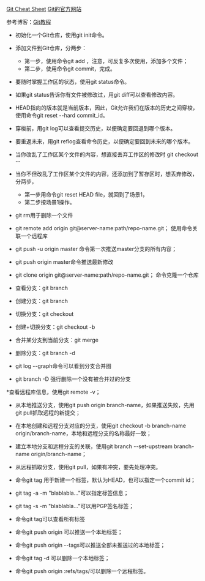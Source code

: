 [Git Cheat Sheet](https://github.com/stooges/development-standard/tree/dev/git-cheatsheet.pdf)
[Git的官方网站](http://git-scm.com/)

参考博客：[Git教程](http://www.liaoxuefeng.com/wiki/0013739516305929606dd18361248578c67b8067c8c017b000)


* 初始化一个Git仓库，使用git init命令。

* 添加文件到Git仓库，分两步：
	* 第一步，使用命令git add <file>，注意，可反复多次使用，添加多个文件；
	* 第二步，使用命令git commit，完成。

* 要随时掌握工作区的状态，使用git status命令。

* 如果git status告诉你有文件被修改过，用git diff可以查看修改内容。

* HEAD指向的版本就是当前版本，因此，Git允许我们在版本的历史之间穿梭，使用命令git reset --hard commit_id。

* 穿梭前，用git log可以查看提交历史，以便确定要回退到哪个版本。

* 要重返未来，用git reflog查看命令历史，以便确定要回到未来的哪个版本。

* 当你改乱了工作区某个文件的内容，想直接丢弃工作区的修改时  git checkout -- <file>

* 当你不但改乱了工作区某个文件的内容，还添加到了暂存区时，想丢弃修改，分两步，
	* 第一步用命令git reset HEAD file，就回到了场景1，
	* 第二步按场景1操作。

* git rm用于删除一个文件

* git remote add origin git@server-name:path/repo-name.git； 使用命令关联一个远程库

* git push -u origin master 命令第一次推送master分支的所有内容；

* git push origin master命令推送最新修改

* git clone origin git@server-name:path/repo-name.git； 命令克隆一个仓库

* 查看分支：git branch

* 创建分支：git branch <name>

* 切换分支：git checkout <name>

* 创建+切换分支：git checkout -b <name>

* 合并某分支到当前分支：git merge <name>

* 删除分支：git branch -d <name>

* git log --graph命令可以看到分支合并图

* git branch -D <name>强行删除一个没有被合并过的分支

*查看远程库信息，使用git remote -v；

* 从本地推送分支，使用git push origin branch-name，如果推送失败，先用git pull抓取远程的新提交；

* 在本地创建和远程分支对应的分支，使用git checkout -b branch-name origin/branch-name，本地和远程分支的名称最好一致；

* 建立本地分支和远程分支的关联，使用git branch --set-upstream branch-name origin/branch-name；

* 从远程抓取分支，使用git pull，如果有冲突，要先处理冲突。

* 命令git tag <name>用于新建一个标签，默认为HEAD，也可以指定一个commit id；

* git tag -a <tagname> -m "blablabla..."可以指定标签信息；

* git tag -s <tagname> -m "blablabla..."可以用PGP签名标签；

* 命令git tag可以查看所有标签

* 命令git push origin <tagname>可以推送一个本地标签；

* 命令git push origin --tags可以推送全部未推送过的本地标签；

* 命令git tag -d <tagname>可以删除一个本地标签；

* 命令git push origin :refs/tags/<tagname>可以删除一个远程标签。